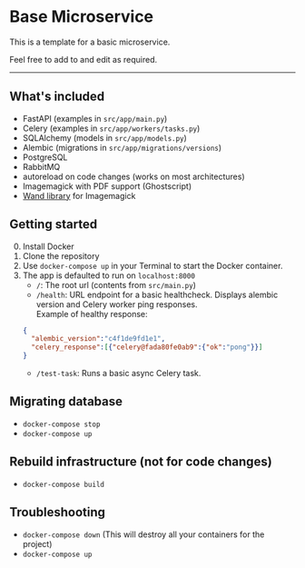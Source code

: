# Base Microservice

This is a template for a basic microservice.

Feel free to add to and edit as required.

---
## What's included
- FastAPI (examples in `src/app/main.py`)
- Celery (examples in `src/app/workers/tasks.py`)
- SQLAlchemy (models in `src/app/models.py`)
- Alembic (migrations in `src/app/migrations/versions`)
- PostgreSQL
- RabbitMQ
- autoreload on code changes (works on most architectures)
- Imagemagick with PDF support (Ghostscript)
- [Wand library](https://docs.wand-py.org/) for Imagemagick

## Getting started

0) Install Docker
1) Clone the repository
2) Use `docker-compose up` in your Terminal to start the Docker container.
3) The app is defaulted to run on `localhost:8000`
   * `/`: The root url (contents from `src/main.py`)
   * `/health`: URL endpoint for a basic healthcheck. Displays alembic version and Celery worker ping responses. <br> Example of healthy response:
    ```json
    {
      "alembic_version":"c4f1de9fd1e1",
      "celery_response":[{"celery@fada80fe0ab9":{"ok":"pong"}}]
    }
    ```
   * `/test-task`: Runs a basic async Celery task.

## Migrating database
- `docker-compose stop`
- `docker-compose up`

## Rebuild infrastructure (not for code changes)
- `docker-compose build`

## Troubleshooting
- `docker-compose down` (This will destroy all your containers for the project)
- `docker-compose up`
